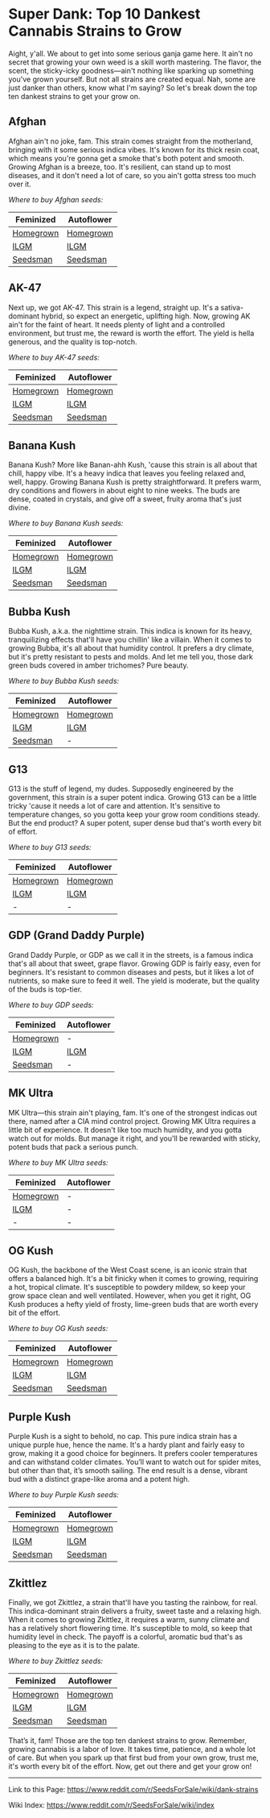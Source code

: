 # Super Dank: Top 10 Dankest Cannabis Strains to Grow

Aight, y'all. We about to get into some serious ganja game here. It ain't no secret that growing your own weed is a skill worth mastering. The flavor, the scent, the sticky-icky goodness—ain't nothing like sparking up something you've grown yourself. But not all strains are created equal. Nah, some are just danker than others, know what I'm saying? So let's break down the top ten dankest strains to get your grow on.

## Afghan
Afghan ain't no joke, fam. This strain comes straight from the motherland, bringing with it some serious indica vibes. It's known for its thick resin coat, which means you're gonna get a smoke that's both potent and smooth. Growing Afghan is a breeze, too. It's resilient, can stand up to most diseases, and it don't need a lot of care, so you ain't gotta stress too much over it.

*Where to buy Afghan seeds:*

| Feminized | Autoflower |
|-----------|------------|
| [Homegrown](https://homegrowncannabisco.com/products/afghan-feminized-marijuana-seeds?a_aid=sale) | [Homegrown](https://homegrowncannabisco.com/products/afghan-autoflower-marijuana-seeds?a_aid=sale)  |
| [ILGM](https://ilgm.com/products/afghan-feminized-seeds?aff=2191)      | [ILGM](https://ilgm.com/products/afghan-autoflower-seeds?aff=2191)       |
| [Seedsman](https://www.seedsman.com/mazar-feminised-seeds-dutch-passion?a_aid=56f632ea3916c)  | [Seedsman](https://www.seedsman.com/afghan-mass-xxl-auto-feminised-seeds?a_aid=56f632ea3916c)   |

## AK-47
Next up, we got AK-47. This strain is a legend, straight up. It's a sativa-dominant hybrid, so expect an energetic, uplifting high. Now, growing AK ain't for the faint of heart. It needs plenty of light and a controlled environment, but trust me, the reward is worth the effort. The yield is hella generous, and the quality is top-notch.

*Where to buy AK-47 seeds:*

| Feminized | Autoflower |
|-----------|------------|
| [Homegrown](https://homegrowncannabisco.com/products/ak-47-feminized-marijuana-seeds?a_aid=sale) | [Homegrown](https://homegrowncannabisco.com/products/ak-47-autoflower-marijuana-seeds?a_aid=sale)  |
| [ILGM](https://ilgm.com/products/ak-47-feminized-seeds?aff=2191)      | [ILGM](https://ilgm.com/products/ak-47-autoflower-seeds?aff=2191)       |
| [Seedsman](https://www.seedsman.com/ak47-feminised-seeds-serious-seeds?a_aid=56f632ea3916c)  | [Seedsman](https://www.seedsman.com/ak-47-auto-feminised-seeds?a_aid=56f632ea3916c)   |

## Banana Kush
Banana Kush? More like Banan-ahh Kush, 'cause this strain is all about that chill, happy vibe. It's a heavy indica that leaves you feeling relaxed and, well, happy. Growing Banana Kush is pretty straightforward. It prefers warm, dry conditions and flowers in about eight to nine weeks. The buds are dense, coated in crystals, and give off a sweet, fruity aroma that's just divine.

*Where to buy Banana Kush seeds:*

| Feminized | Autoflower |
|-----------|------------|
| [Homegrown](https://homegrowncannabisco.com/products/banana-kush-feminized-marijuana-seeds?a_aid=sale) | [Homegrown](https://homegrowncannabisco.com/products/banana-kush-autoflower-marijuana-seeds?a_aid=sale)  |
| [ILGM](https://ilgm.com/products/banana-kush-feminized-seeds?aff=2191)      | [ILGM](https://ilgm.com/products/banana-kush-autoflower-seeds?aff=2191)       |
| [Seedsman](https://www.seedsman.com/banana-kush-feminised-seeds?a_aid=56f632ea3916c)  | [Seedsman](https://www.seedsman.com/banana-kush-cake-auto-feminised-seeds-sen-bankc-auto-fem?a_aid=56f632ea3916c)   |

## Bubba Kush
Bubba Kush, a.k.a. the nighttime strain. This indica is known for its heavy, tranquilizing effects that'll have you chillin' like a villain. When it comes to growing Bubba, it's all about that humidity control. It prefers a dry climate, but it's pretty resistant to pests and molds. And let me tell you, those dark green buds covered in amber trichomes? Pure beauty.

*Where to buy Bubba Kush seeds:*

| Feminized | Autoflower |
|-----------|------------|
| [Homegrown](https://homegrowncannabisco.com/products/bubba-kush-feminized-marijuana-seeds?a_aid=sale) | [Homegrown](https://homegrowncannabisco.com/products/bubba-kush-autoflower-marijuana-seeds?a_aid=sale)  |
| [ILGM](https://ilgm.com/products/bubba-kush-feminized-seeds?aff=2191)      | [ILGM](https://ilgm.com/products/bubba-kush-autoflower-seeds?aff=2191)       |
| [Seedsman](https://www.seedsman.com/bubba-kush-feminised-seeds-smanbuku?a_aid=56f632ea3916c)  |  -   |

## G13
G13 is the stuff of legend, my dudes. Supposedly engineered by the government, this strain is a super potent indica. Growing G13 can be a little tricky 'cause it needs a lot of care and attention. It's sensitive to temperature changes, so you gotta keep your grow room conditions steady. But the end product? A super potent, super dense bud that's worth every bit of effort.

*Where to buy G13 seeds:*

| Feminized | Autoflower |
|-----------|------------|
| [Homegrown](https://homegrowncannabisco.com/products/g13-feminized-marijuana-seeds?a_aid=sale) | [Homegrown](https://homegrowncannabisco.com/products/g13-autoflower-marijuana-seeds?a_aid=sale)  |
| [ILGM](https://ilgm.com/products/g13-feminized-seeds?aff=2191)      | [ILGM](https://ilgm.com/products/g13-autoflower-seeds?aff=2191)       |
|  -  |  -  |

## GDP (Grand Daddy Purple)
Grand Daddy Purple, or GDP as we call it in the streets, is a famous indica that's all about that sweet, grape flavor. Growing GDP is fairly easy, even for beginners. It's resistant to common diseases and pests, but it likes a lot of nutrients, so make sure to feed it well. The yield is moderate, but the quality of the buds is top-tier.

*Where to buy GDP seeds:*

| Feminized | Autoflower |
|-----------|------------|
| [Homegrown](https://homegrowncannabisco.com/products/grandaddy-purple-feminized-marijuana-seeds?a_aid=sale) |  -  |
| [ILGM](https://ilgm.com/products/granddaddy-purple-feminized-seeds?aff=2191)      | [ILGM](https://ilgm.com/products/granddaddy-purple-autoflower-seeds?aff=2191)       |
| [Seedsman](https://www.seedsman.com/grand-daddy-purple-5-feminised-seeds?a_aid=56f632ea3916c)  |  -   |

## MK Ultra
MK Ultra—this strain ain't playing, fam. It's one of the strongest indicas out there, named after a CIA mind control project. Growing MK Ultra requires a little bit of experience. It doesn't like too much humidity, and you gotta watch out for molds. But manage it right, and you'll be rewarded with sticky, potent buds that pack a serious punch.

*Where to buy MK Ultra seeds:*

| Feminized | Autoflower |
|-----------|------------|
| [Homegrown](https://homegrowncannabisco.com/products/mk-ultra-feminized-marijuana-seeds?a_aid=sale) |  -  |
| [ILGM](https://ilgm.com/products/mk-ultra-feminized-seeds?aff=2191)      |  -       |
|  -  |  -   |

## OG Kush
OG Kush, the backbone of the West Coast scene, is an iconic strain that offers a balanced high. It's a bit finicky when it comes to growing, requiring a hot, tropical climate. It's susceptible to powdery mildew, so keep your grow space clean and well ventilated. However, when you get it right, OG Kush produces a hefty yield of frosty, lime-green buds that are worth every bit of the effort.

*Where to buy OG Kush seeds:*

| Feminized | Autoflower |
|-----------|------------|
| [Homegrown](https://homegrowncannabisco.com/products/og-kush-feminized-marijuana-seeds?a_aid=sale) | [Homegrown](https://homegrowncannabisco.com/products/og-kush-autoflower-marijuana-seeds?a_aid=sale)  |
| [ILGM](https://ilgm.com/products/og-kush-feminized-seeds?aff=2191)      | [ILGM](https://ilgm.com/products/og-kush-autoflower-seeds?aff=2191)       |
| [Seedsman](https://www.seedsman.com/o-g-kush-feminised-seeds?a_aid=56f632ea3916c)  | [Seedsman](https://www.seedsman.com/og-kush-auto-feminised-seeds-smanogkraut?a_aid=56f632ea3916c)   |

## Purple Kush
Purple Kush is a sight to behold, no cap. This pure indica strain has a unique purple hue, hence the name. It's a hardy plant and fairly easy to grow, making it a good choice for beginners. It prefers cooler temperatures and can withstand colder climates. You’ll want to watch out for spider mites, but other than that, it’s smooth sailing. The end result is a dense, vibrant bud with a distinct grape-like aroma and a potent high.

*Where to buy Purple Kush seeds:*

| Feminized | Autoflower |
|-----------|------------|
| [Homegrown](https://homegrowncannabisco.com/products/purple-kush-feminized-marijuana-seeds?a_aid=sale) | [Homegrown](https://homegrowncannabisco.com/products/purple-kush-autoflower-marijuana-seeds?a_aid=sale)  |
| [ILGM](https://ilgm.com/products/purple-kush-feminized-seeds?aff=2191)      | [ILGM](https://ilgm.com/products/purple-kush-autoflower-seeds?aff=2191)       |
| [Seedsman](https://www.seedsman.com/critical-purple-kush-feminised-seeds-seedsman?a_aid=56f632ea3916c)  | [Seedsman](https://www.seedsman.com/purple-kush-cbd-auto-1-1-feminised-seeds?a_aid=56f632ea3916c)   |

## Zkittlez
Finally, we got Zkittlez, a strain that'll have you tasting the rainbow, for real. This indica-dominant strain delivers a fruity, sweet taste and a relaxing high. When it comes to growing Zkittlez, it requires a warm, sunny climate and has a relatively short flowering time. It's susceptible to mold, so keep that humidity level in check. The payoff is a colorful, aromatic bud that's as pleasing to the eye as it is to the palate.

*Where to buy Zkittlez seeds:*

| Feminized | Autoflower |
|-----------|------------|
| [Homegrown](https://homegrowncannabisco.com/products/zkittlez-feminized-marijuana-seeds?a_aid=sale) | [Homegrown](https://homegrowncannabisco.com/products/zkittlez-autoflower-marijuana-seeds?a_aid=sale)  |
| [ILGM](https://ilgm.com/products/zkittlez-feminized-seeds?aff=2191)      | [ILGM](https://ilgm.com/products/zkittlez-autoflower-seeds?aff=2191)       |
| [Seedsman](https://www.seedsman.com/zkittlez-2-0-feminised-seeds?a_aid=56f632ea3916c)  | [Seedsman](https://www.seedsman.com/fastbuds-zkittlez-auto-feminised-seeds?a_aid=56f632ea3916c)   |

That’s it, fam! Those are the top ten dankest strains to grow. Remember, growing cannabis is a labor of love. It takes time, patience, and a whole lot of care. But when you spark up that first bud from your own grow, trust me, it's worth every bit of the effort. Now, get out there and get your grow on!

___

Link to this Page: https://www.reddit.com/r/SeedsForSale/wiki/dank-strains

Wiki Index: https://www.reddit.com/r/SeedsForSale/wiki/index
